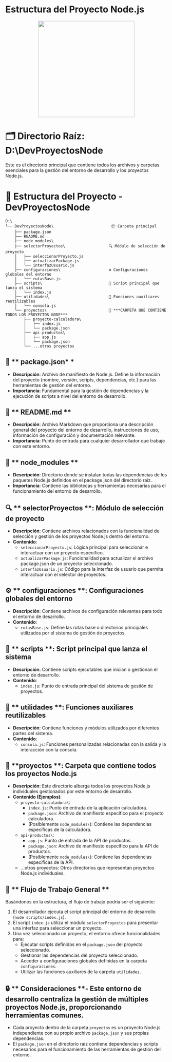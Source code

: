 # Estructura del Proyecto Node.js

 



<p align="center">
  <img src="https://media2.giphy.com/media/v1.Y2lkPTc5MGI3NjExaHY1ZzFpNzhpZzkzb2NrZzN6dnN5dTJqc2MxcGR4eWVvMXY0dXp5MCZlcD12MV9pbnRlcm5hbF9naWZfYnlfaWQmY3Q9Zw/JsE9qckiYyVClQ5bY2/giphy.gif" width="300" height="300" />
</p>

# 🗂 **Directorio Raíz**: D:\DevProyectosNode #

Este es el directorio principal que contiene todos los archivos y carpetas esenciales para la gestión del entorno de desarrollo y los proyectos Node.js.

# 📁 Estructura del Proyecto - DevProyectosNode

```plaintext
D:\
└── DevProyectosNode\                         📦 Carpeta principal
    ├── package.json
    ├── README.md
    ├── node_modules\
    ├── selectorProyectos\                   🔍 Módulo de selección de proyecto
    │   ├── seleccionarProyecto.js
    │   ├── actualizarPackage.js
    │   └── interfazUsuario.js
    ├── configuraciones\                     ⚙️ Configuraciones globales del entorno
    │   └── rutasBase.js
    ├── scripts\                             🚀 Script principal que lanza el sistema
    │   └── index.js
    ├── utilidades\                          🧰 Funciones auxiliares reutilizables
    │   └── consola.js
    └── proyectos\                           📂 ***CARPETA QUE CONTIENE TODOS LOS PROYECTOS NODE***
        ├── proyecto-calculadora\
        │   ├── index.js
        │   └── package.json
        ├── api-productos\
        │   ├── app.js
        │   └── package.json
        └── ...otros proyectos
```

## 📄 ** package.json* *

- **Descripción**: Archivo de manifiesto de Node.js. Define la información del proyecto (nombre, versión, scripts, dependencias, etc.) para las herramientas de gestión del entorno.
- **Importancia**: Fundamental para la gestión de dependencias y la ejecución de scripts a nivel del entorno de desarrollo.

## 📄 ** README.md **

- **Descripción**: Archivo Markdown que proporciona una descripción general del proyecto del entorno de desarrollo, instrucciones de uso, información de configuración y documentación relevante.
- **Importancia**: Punto de entrada para cualquier desarrollador que trabaje con este entorno.

## 📁 ** node_modules **

- **Descripción**: Directorio donde se instalan todas las dependencias de los paquetes Node.js definidos en el package.json del directorio raíz.
- **Importancia**: Contiene las bibliotecas y herramientas necesarias para el funcionamiento del entorno de desarrollo.

## 🔍 ** selectorProyectos **: Módulo de selección de proyecto</h2>

- **Descripción**: Contiene archivos relacionados con la funcionalidad de selección y gestión de los proyectos Node.js dentro del entorno.
- **Contenido**:
  - `seleccionarProyecto.js`: Lógica principal para seleccionar e interactuar con un proyecto específico.
  - `actualizarPackage.js`: Funcionalidad para actualizar el archivo package.json de un proyecto seleccionado.
  - `interfazUsuario.js`: Código para la interfaz de usuario que permite interactuar con el selector de proyectos.

## ⚙️ ** configuraciones **: Configuraciones globales del entorno

- **Descripción**: Contiene archivos de configuración relevantes para todo el entorno de desarrollo.
- **Contenido**:
  - `rutasBase.js`: Define las rutas base o directorios principales utilizados por el sistema de gestión de proyectos.

## 🚀 ** scripts **: Script principal que lanza el sistema

- **Descripción**: Contiene scripts ejecutables que inician o gestionan el entorno de desarrollo.
- **Contenido**:
  - `index.js`: Punto de entrada principal del sistema de gestión de proyectos.

## 🧰 ** utilidades **: Funciones auxiliares reutilizables

- **Descripción**: Contiene funciones y módulos utilizados por diferentes partes del sistema.
- **Contenido**:
  - `consola.js`: Funciones personalizadas relacionadas con la salida y la interacción con la consola.

## 📂 **proyectos **: Carpeta que contiene todos los proyectos Node.js

- **Descripción**: Este directorio alberga todos los proyectos Node.js individuales gestionados por este entorno de desarrollo.
- **Contenido (Ejemplos)**:
  - `proyecto-calculadora\`:
    - `index.js`: Punto de entrada de la aplicación calculadora.
    - `package.json`: Archivo de manifiesto específico para el proyecto calculadora.
    - (Posiblemente `node_modules\`): Contiene las dependencias específicas de la calculadora.
  - `api-productos\`:
    - `app.js`: Punto de entrada de la API de productos.
    - `package.json`: Archivo de manifiesto específico para la API de productos.
    - (Posiblemente `node_modules\`): Contiene las dependencias específicas de la API.
  - ...otros proyectos: Otros directorios que representan proyectos Node.js individuales.

## 🔄 ** Flujo de Trabajo General **
Basándonos en la estructura, el flujo de trabajo podría ser el siguiente:

1. El desarrollador ejecuta el script principal del entorno de desarrollo (`node scripts/index.js`).
2. El script `index.js` utiliza el módulo `selectorProyectos` para presentar una interfaz para seleccionar un proyecto.
3. Una vez seleccionado un proyecto, el entorno ofrece funcionalidades para:
   - Ejecutar scripts definidos en el `package.json` del proyecto seleccionado.
   - Gestionar las dependencias del proyecto seleccionado.
   - Acceder a configuraciones globales definidas en la carpeta `configuraciones`.
   - Utilizar las funciones auxiliares de la carpeta `utilidades`.

## 🔒 ** Consideraciones **- Este entorno de desarrollo centraliza la gestión de múltiples proyectos Node.js, proporcionando herramientas comunes.
- Cada proyecto dentro de la carpeta `proyectos` es un proyecto Node.js independiente con su propio archivo `package.json` y sus propias dependencias.
- El `package.json` en el directorio raíz contiene dependencias y scripts necesarios para el funcionamiento de las herramientas de gestión del entorno.
